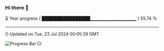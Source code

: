 ### Hi there 👋

⏳ Year progress { ████████████████▁▁▁▁▁▁▁▁▁▁▁▁▁▁ } 55.74 %

---

⏰ Updated on Tue, 23 Jul 2024 00:05:29 GMT

![Progress Bar CI](https://github.com/liununu/liununu/workflows/Progress%20Bar%20CI/badge.svg)
